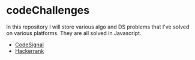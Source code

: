 # codeChallenges

In this repository I will store various algo and DS problems that I've solved on various platforms.
They are all solved in Javascript.

- [CodeSignal](https://github.com/pswk1/codeChallenges/tree/main/codeSignal)
- [Hackerrank](https://github.com/pswk1/codeChallenges/tree/main/hackerrank)